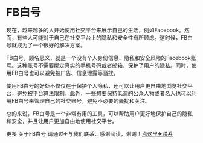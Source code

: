 # FB白号

现在，越来越多的人开始使用社交平台来展示自己的生活，例如Facebook。然而，有些人可能对于自己在社交平台上的隐私和安全性有所顾虑。这时候，FB白号就成为了一个很好的解决方案。

FB白号，顾名思义，就是一个没有个人身份信息、隐私和安全风险的Facebook账号。这种账号不需要绑定真实的手机号码或者邮箱，保护了用户的隐私。同时，使用FB白号也可以避免被广告、信息泄露等骚扰。

使用FB白号的好处不仅仅在于保护个人隐私，还可以让用户更自由地浏览社交平台，避免被平台算法限制。此外，一些想要保持低调的公众人物或者名人也可以利用FB白号来管理自己的社交账号，避免不必要的骚扰和关注。

总的来说，FB白号是一个非常有用的工具，可以帮助用户更好地保护自己的隐私和安全，并且让用户更加自由地使用社交平台。

更多 关于FB白号 请通过✈与我们联系，感谢阅读，谢谢！[点这里✈联系](https://w.k02.cc)